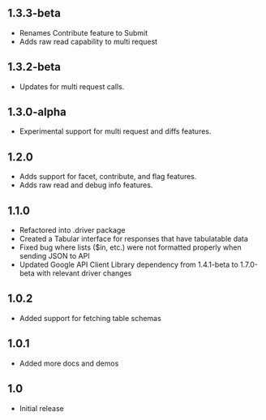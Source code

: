 ## 1.3.3-beta

 * Renames Contribute feature to Submit
 * Adds raw read capability to multi request

## 1.3.2-beta

 * Updates for multi request calls.

## 1.3.0-alpha

 * Experimental support for multi request and diffs features.

## 1.2.0

 * Adds support for facet, contribute, and flag features.
 * Adds raw read and debug info features.

## 1.1.0

 * Refactored into .driver package
 * Created a Tabular interface for responses that have tabulatable data
 * Fixed bug where lists ($in, etc.) were not formatted properly when sending JSON to API
 * Updated Google API Client Library dependency from 1.4.1-beta to 1.7.0-beta with relevant driver changes

## 1.0.2

 * Added support for fetching table schemas

## 1.0.1

 * Added more docs and demos

## 1.0

 * Initial release
